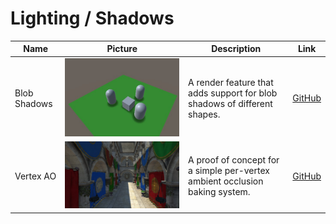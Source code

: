 # Lighting / Shadows

| Name | Picture | Description | Link |
|------|---------|-------------|------|
| Blob Shadows | ![Blob Shadows](https://github.com/Delt06/unity-graphics/raw/master/Documentation/blob_shadows.jpg) | A render feature that adds support for blob shadows of different shapes. | [GitHub](https://github.com/Delt06/unity-graphics#blob-shadows) |
| Vertex AO | ![Vertex AO](https://github.com/Delt06/vertex-ao/raw/master/Documentation/sponza_ao.jpg) | A proof of concept for a simple per-vertex ambient occlusion baking system. | [GitHub](https://github.com/Delt06/vertex-ao) |
